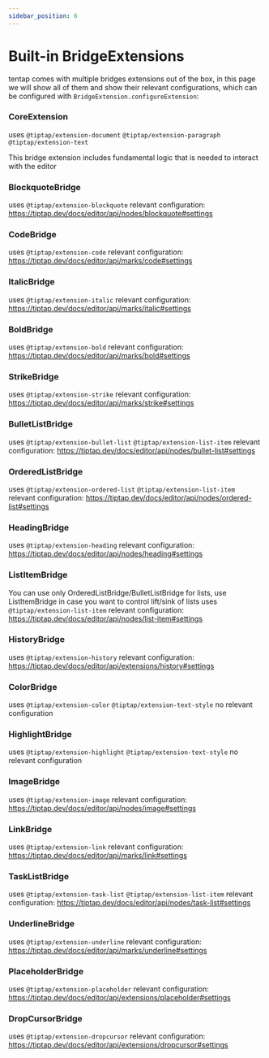 ```yaml
---
sidebar_position: 6
---
```


# Built-in BridgeExtensions

tentap comes with multiple bridges extensions out of the box, in this page we will show all of them and show their relevant configurations, which can be configured with `BridgeExtension.configureExtension`:

### CoreExtension

uses `@tiptap/extension-document` `@tiptap/extension-paragraph` `@tiptap/extension-text`

This bridge extension includes fundamental logic that is needed to interact with the editor

### BlockquoteBridge

uses `@tiptap/extension-blockquote`
relevant configuration: https://tiptap.dev/docs/editor/api/nodes/blockquote#settings

### CodeBridge

uses `@tiptap/extension-code`
relevant configuration: https://tiptap.dev/docs/editor/api/marks/code#settings

### ItalicBridge

uses `@tiptap/extension-italic`
relevant configuration: https://tiptap.dev/docs/editor/api/marks/italic#settings

### BoldBridge

uses `@tiptap/extension-bold`
relevant configuration: https://tiptap.dev/docs/editor/api/marks/bold#settings

### StrikeBridge

uses `@tiptap/extension-strike`
relevant configuration: https://tiptap.dev/docs/editor/api/marks/strike#settings

### BulletListBridge

uses `@tiptap/extension-bullet-list` `@tiptap/extension-list-item`
relevant configuration: https://tiptap.dev/docs/editor/api/nodes/bullet-list#settings

### OrderedListBridge

uses `@tiptap/extension-ordered-list` `@tiptap/extension-list-item`
relevant configuration: https://tiptap.dev/docs/editor/api/nodes/ordered-list#settings

### HeadingBridge

uses `@tiptap/extension-heading`
relevant configuration: https://tiptap.dev/docs/editor/api/nodes/heading#settings

### ListItemBridge

You can use only OrderedListBridge/BulletListBridge for lists, use ListItemBridge in case you want to control lift/sink of lists
uses `@tiptap/extension-list-item`
relevant configuration: https://tiptap.dev/docs/editor/api/nodes/list-item#settings

### HistoryBridge

uses `@tiptap/extension-history`
relevant configuration: https://tiptap.dev/docs/editor/api/extensions/history#settings

### ColorBridge

uses `@tiptap/extension-color` `@tiptap/extension-text-style`
no relevant configuration

### HighlightBridge

uses `@tiptap/extension-highlight` `@tiptap/extension-text-style`
no relevant configuration

### ImageBridge

uses `@tiptap/extension-image`
relevant configuration: https://tiptap.dev/docs/editor/api/nodes/image#settings

### LinkBridge

uses `@tiptap/extension-link`
relevant configuration: https://tiptap.dev/docs/editor/api/marks/link#settings

### TaskListBridge

uses `@tiptap/extension-task-list` `@tiptap/extension-list-item`
relevant configuration: https://tiptap.dev/docs/editor/api/nodes/task-list#settings

### UnderlineBridge

uses `@tiptap/extension-underline`
relevant configuration: https://tiptap.dev/docs/editor/api/marks/underline#settings

### PlaceholderBridge

uses `@tiptap/extension-placeholder`
relevant configuration: https://tiptap.dev/docs/editor/api/extensions/placeholder#settings

### DropCursorBridge

uses `@tiptap/extension-dropcursor`
relevant configuration: https://tiptap.dev/docs/editor/api/extensions/dropcursor#settings
